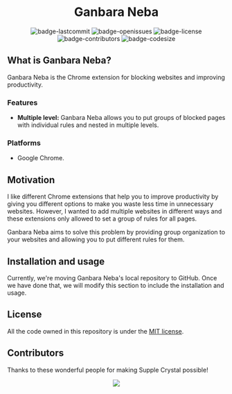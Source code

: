 <h1 align="center">Ganbara Neba</h1>

<p align="center">
  <img alt="badge-lastcommit" src="https://img.shields.io/github/last-commit/GaryNLOL/Ganbara-Neba?style=for-the-badge">
  <img alt="badge-openissues" src="https://img.shields.io/github/issues-raw/GaryNLOL/Ganbara-Neba?style=for-the-badge">
  <img alt="badge-license" src="https://img.shields.io/github/license/GaryNLOL/Ganbara-Neba?style=for-the-badge">
  <img alt="badge-contributors" src="https://img.shields.io/github/contributors/GaryNLOL/Ganbara-Neba?style=for-the-badge">
  <img alt="badge-codesize" src="https://img.shields.io/github/languages/code-size/GaryNLOL/Ganbara-Neba?style=for-the-badge">
</p>

## What is Ganbara Neba?
Ganbara Neba is the Chrome extension for blocking websites and improving productivity.

### Features
- **Multiple level:** Ganbara Neba allows you to put groups of blocked pages with individual rules and nested in multiple levels.

### Platforms
- Google Chrome.

## Motivation
I like different Chrome extensions that help you to improve productivity by giving you different options to make you waste less time in unnecessary websites. However, I wanted to add multiple websites in different ways and these extensions only allowed to set a group of rules for all pages.

Ganbara Neba aims to solve this problem by providing group organization to your websites and allowing you to put different rules for them.

## Installation and usage
Currently, we're moving Ganbara Neba's local repository to GitHub. Once we have done that, we will modify this section to include the installation and usage.

## License
All the code owned in this repository is under the [MIT license](https://github.com/GaryNLOL/Supple-Crystal/blob/main/LICENSE).

## Contributors
Thanks to these wonderful people for making Supple Crystal possible!

<p align="center"><a href="https://github.com/GaryNLOL/Ganbara-Neba/graphs/contributors"><img src="https://contrib.rocks/image?repo=GaryNLOL/Ganbara-Neba" /></a></p>
